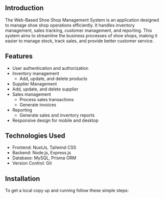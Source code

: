 ## Introduction
The Web-Based Shoe Shop Management System is an application designed to manage shoe shop operations efficiently. It handles inventory management, sales tracking, customer management, and reporting. This system aims to streamline the business processes of shoe shops, making it easier to manage stock, track sales, and provide better customer service.

## Features
- User authentication and authorization
- Inventory management
  - Add, update, and delete products
- Supplier Management
 - Add, update, and delete supplier
- Sales management
  - Process sales transactions
  - Generate invoices
- Reporting
  - Generate sales and inventory reports
- Responsive design for mobile and desktop

## Technologies Used
- Frontend: NuxtJs, Tailwind CSS
- Backend: Node.js, Express.js
- Database: MySQL, Prisma ORM
- Version Control: Git

## Installation
To get a local copy up and running follow these simple steps:
